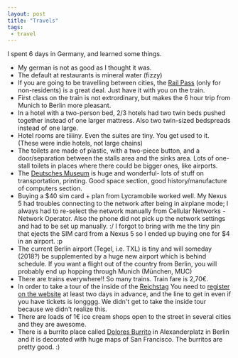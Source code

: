 ```yaml
---
layout: post
title: "Travels"
tags:
 - travel
---
```


I spent 6 days in Germany, and learned some things.

* My german is not as good as I thought it was.
* The default at restaurants is mineral water (fizzy)
* If you are going to be travelling between cities, the [Rail Pass](http://www.germanrailpasses.com/) (only for non-residents) is a great deal. Just have it with you on the train.
* First class on the train is not extrordinary, but makes the 6 hour trip from Munich to Berlin more pleasant.
* In a hotel with a two-person bed, 2/3 hotels had two twin beds pushed together instead of one larger mattress. Also two twin-sized bedspreads instead of one large.
* Hotel rooms are tiiiiny. Even the suites are tiny. You get used to it. (These were indie hotels, not large chains)
* The toilets are made of plastic, with a two-piece button, and a door/separation between the stalls area and the sinks area. Lots of one-stall toilets in places where there could be bigger ones, like airports.
* The [Deutsches Museum](http://www.deutsches-museum.de/en) is huge and wonderful- lots of stuff on transportation, printing. Good space section, good history/manufacture of computers section.
* Buying a $40 sim card + plan from Lycramobile worked well. My Nexus 5 had troubles connecting to the network after being in airplane mode; I always had to re-select the network manually from Cellular Networks - Network Operator. Also the phone did not pick up the network settings and had to be set up manually. :/ I forgot to bring with me the tiny pin that ejects the SIM card from a Nexus 5 so I ended up buying one for $4 in an airport. :p
* The current Berlin airport (Tegel, i.e. TXL) is tiny and will someday (2018?) be supplemented by a huge new airport which is behind schedule. If you want a flight out of the country from Berlin, you will probably end up hopping through Munich (München, MUC)
* There are trains everywhere!! So many trains. Train fare is 2,70€.
* In order to take a tour of the inside of the [Reichstag](https://en.wikipedia.org/wiki/Reichstag_building) You need to [register on the website](https://www.bundestag.de/htdocs_e/visits) at least two days in advance, and the line to get in even if you have tickets is longggg. We didn't get to take the inside tour because we didn't realize this.
* There are loads of 1€ ice cream shops open to the street in several cities and they are awesome.
* There is a burrito place called [Dolores Burrito](http://www.dolores-online.de/1000.html) in Alexanderplatz in Berlin and it is decorated with huge maps of San Francisco. The burritos are pretty good. :)
